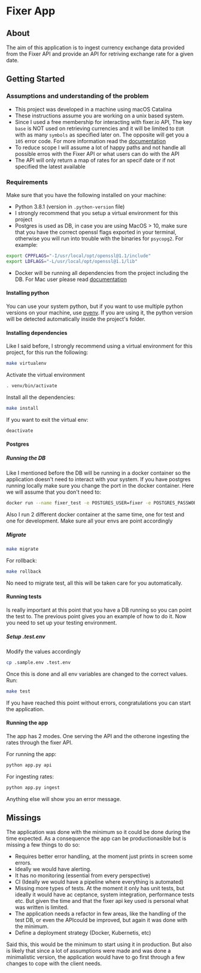 # Fixer App

## About
The aim of this application is to ingest currency exchange data provided from the Fixer API and provide an API for retriving exchange rate for a given date.

## Getting Started

### Assumptions and understanding of the problem

- This project was developed in a machine using macOS Catalina
- These instructions assume you are working on a unix based system.
- Since I used a free membership for interacting with fixer.io API, The key `base` is NOT used on retrieving currencies and it will be limited to `EUR` with as many `symbols` as specified later on. The opposite will get you a `105` error code. For more information read the [documentation](https://fixer.io/documentation) 
- To reduce scope I will assume a lot of happy paths and not handle all possible erros with the Fixer API or what users can do with the API
- The API will only return a map of rates for an specif date or if not specified the latest available

### Requirements

Make sure that you have the following installed on your machine:

- Python 3.8.1 (version in `.python-version` file)
- I strongly recommend that you setup a virtual environment for this project
- Postgres is used as DB, in case you are using MacOS > 10, make sure that you have the correct openssl flags exported in your terminal, otherwise you will run into trouble with the binaries for `psycopg2`. For example:
```bash
export CPPFLAGS="-I/usr/local/opt/openssl@1.1/include"
export LDFLAGS="-L/usr/local/opt/openssl@1.1/lib"
```
- Docker will be running all dependencies from the project including the DB. For Mac user please read [documentation](https://docs.docker.com/docker-for-mac/)

#### Installing python

You can use your system python, but if you want to use multiple python versions on your machine, use [pyenv](https://github.com/pyenv/pyenv). If you are using it, the python version will be detected automatically inside the project's folder.

#### Installing dependencies

Like I said before, I strongly recommend using a virtual environment for this project, for this run the following:

```bash
make virtualenv
```

Activate the virtual environment
```bash
. venv/bin/activate
```

Install all the dependencies:
```bash
make install
```

If you want to exit the virtual env:
```bash
deactivate
```

#### Postgres

##### Running the DB
Like I mentioned before the DB will be running in a docker container so the application doesn't need to interact with your system. If you have postgres running locally make sure you change the port in the docker container. Here we will assume that you don't need to:

```bash
docker run --name fixer_test -e POSTGRES_USER=fixer -e POSTGRES_PASSWORD=fixer -e POSTGRES_DB=fixer_test -p 5434:5432 -d postgres:12.1
```

Also I run 2 different docker container at the same time, one for test and one for development. Make sure all your envs are point accordingly
##### Migrate

```bash
make migrate
```

For rollback:
```bash
make rollback
```

No need to migrate test, all this will be taken care for you automatically.

#### Running tests

Is really important at this point that you have a DB running so you can point the test to. The previous point gives you an example of how to do it. Now you need to set up your testing environment.

##### Setup .test.env

Modify the values accordingly
```bash
cp .sample.env .test.env
```

Once this is done and all env variables are changed to the correct values. Run:
```bash
make test
```

If you have reached this point without errors, congratulations you can start the application.


#### Running the app

The app has 2 modes. One serving the API and the otherone ingesting the rates through the fixer API.

For running the app:
```bash
python app.py api
```

For ingesting rates:
```bash
python app.py ingest
```

Anything else will show you an error message.

## Missings

The application was done with the minimum so it could be done during the time expected. As a consequence the app can be productionasible but is missing a few things to do so:
- Requires better error handling, at the moment just prints in screen some errors.
- Ideally we would have alerting.
- It has no monitoring (essential from every perspective)
- CI (Ideally we would have a pipeline where everything is automated)
- Missing more types of tests. At the moment it only has unit tests, but ideally it would have ac ceptance, system integration, performance tests etc. But given the time and that the fixer api key used is personal what was written is limited.
- The application needs a refactor in few areas, like the handling of the test DB, or even the APIcould be improved, but again it was done with the minimum.
- Define a deployment strategy (Docker, Kubernetis, etc)

Said this, this would be the minimum to start using it in production. But also is likely that since a lot of assumptions were made and was done a minimalistic version, the application would have to go first through a few changes to cope with the client needs.

